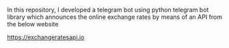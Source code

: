 In this repository, I developed a telegram bot using python telegram bot library which announces the online exchange rates by means of
an API from the below website

https://exchangeratesapi.io
